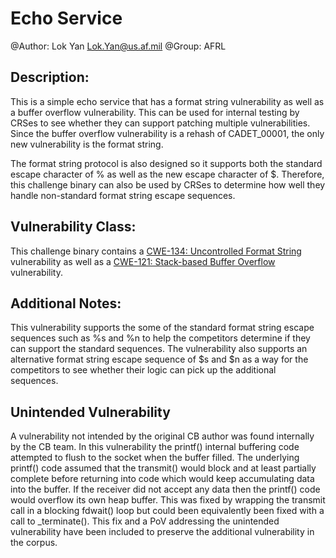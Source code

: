 # Echo Service

@Author: Lok Yan <Lok.Yan@us.af.mil>
@Group: AFRL

## Description:

This is a simple echo service that has a format string vulnerability as well as a buffer overflow vulnerability. This can be used for internal testing by CRSes to see whether they can support patching multiple vulnerabilities. Since the buffer overflow vulnerability is a rehash of CADET_00001, the only new vulnerability is the format string. 

The format string protocol is also designed so it supports both the standard escape character of % as well as the new escape character of $. Therefore, this challenge binary can also be used by CRSes to determine how well they handle non-standard format string escape sequences.

## Vulnerability Class: 

This challenge binary contains a [CWE-134: Uncontrolled Format String](http://cwe.mitre.org/data/definitions/134.html) vulnerability as well as a [CWE-121: Stack-based Buffer Overflow](http://cwe.mitre.org/data/definitions/121.html) vulnerability.

## Additional Notes:

This vulnerability supports the some of the standard format string escape sequences such as %s and %n to help the competitors determine if they can support the standard sequences. The vulnerability also supports an alternative format string escape sequence of $s and $n as a way for the competitors to see whether their logic can pick up the additional sequences.

## Unintended Vulnerability

A vulnerability not intended by the original CB author was found internally by the CB team. In this vulnerability the printf() internal buffering code attempted to flush to the socket when the buffer filled. The underlying printf() code assumed that the transmit() would block and at least partially complete before returning into code which would keep accumulating data into the buffer. If the receiver did not accept any data then the printf() code would overflow its own heap buffer. This was fixed by wrapping the transmit call in a blocking fdwait() loop but could been equivalently been fixed with a call to _terminate(). This fix and a PoV addressing the unintended vulnerability have been included to preserve the additional vulnerability in the corpus.

